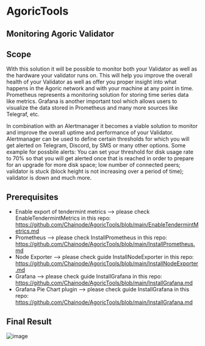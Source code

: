 # AgoricTools
## Monitoring Agoric Validator


## Scope

With this solution it will be possible to monitor both your Validator as well as the hardware your validator runs on. This will help you improve the overall health of your Validator as well as offer you proper insight into what happens in the Agoric network and with your machine at any point in time.  
Prometheus represents a monitoring solution for storing time series data like metrics. Grafana is another important tool which allows users to visualize the data stored in Prometheus and many more sources like Telegraf, etc. 

In combination with an Alertmanager it becomes a viable solution to monitor and improve the overall uptime and performance of your Validator.  Alertmanager can be used to define certain thresholds for which you will get alerted on Telegram, Discord, by SMS or many other options. Some example for possbile alerts: You can set your threshold for disk usage rate to 70% so that you will get alerted once that is reached in order to prepare for an upgrade for more disk space; low number of connected peers; validator is stuck (block height is not increasing over a period of time); validator is down and much more.  


## Prerequisites
* Enable export of tendermint metrics --> please check EnableTendermintMetrics in this repo: https://github.com/Chainode/AgoricTools/blob/main/EnableTendermintMetrics.md  
* Prometheus  --> please check InstallPrometheus in this repo: https://github.com/Chainode/AgoricTools/blob/main/InstallPrometheus.md  
* Node Exporter  --> please check guide InstallNodeExporter in this repo: https://github.com/Chainode/AgoricTools/blob/main/InstallNodeExporter.md  
* Grafana  --> please check guide InstallGrafana in this repo: https://github.com/Chainode/AgoricTools/blob/main/InstallGrafana.md   
* Grafana Pie Chart plugin  --> please check guide InstallGrafana in this repo: https://github.com/Chainode/AgoricTools/blob/main/InstallGrafana.md  


## Final Result  
![image](https://user-images.githubusercontent.com/53407923/112890048-ad4f7980-90d6-11eb-82b8-17e275141f28.png)
